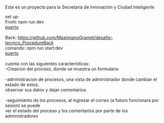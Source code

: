 Este es un proyecto para la Secretaría de Innovación y Ciudad Inteligente <br/>

set up:<br/>
Front: npm run dev<br/>
[puerto](http://localhost:5173/)<br/><br/>
Back: https://github.com/MaximianoGramet/desafio-tecnico_ProcedureBack<br/>
comando: npm run start:dev<br/>
[puerto](http://localhost:3000/)<br/><br/>
cuenta con las siguientes caracteristicas:<br/>
-Creacion del proceso, donde se muestra un formulario<br/><br/>
-administracion de procesos, una vista de administrador donde cambiar el estado de estos,<br/>
observar sus datos y dejar comentarios.<br/><br/>
-seguimiento de los procesos, al ingresar el correo (a futuro funcionara por sesion) se puede<br/>
ver el estado del proceso y los comentarios por parte de los administradores<br/>
